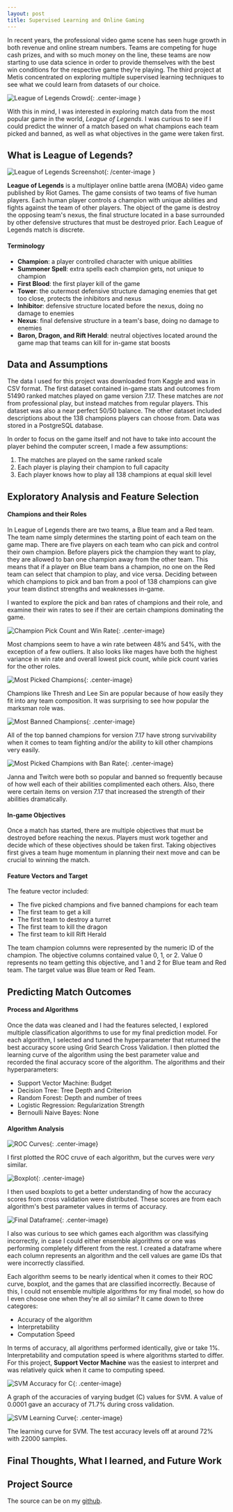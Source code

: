 ```yaml
---   
layout: post   
title: Supervised Learning and Online Gaming   
---   
```


In recent years, the professional video game scene has seen huge growth in both revenue and online stream numbers. Teams are competing for huge cash prizes, and with so much money on the line, these teams are now starting to use data science in order to provide themselves with the best win conditions for the respective game they're playing. The third project at Metis concentrated on exploring multiple supervised learning techniques to see what we could learn from datasets of our choice.  

![League of Legends Crowd](https://zachheick.github.io/images/Project_McNulty_images/lol_crowd.jpg){: .center-image }  

With this in mind, I was interested in exploring match data from the most popular game in the world, *League* *of* *Legends*. I was curious to see if I could predict the winner of a match based on what champions each team picked and banned, as well as what objectives in the game were taken first.  

## What is League of Legends?  

![League of Legends Screenshot](https://zachheick.github.io/images/Project_McNulty_images/lol_screenshot.jpg){: /center-image }  

**League of Legends** is a multiplayer online battle arena (MOBA) video game published by Riot Games. The game consists of two teams of five human players. Each human player controls a champion with unique abilities and fights against the team of other players. The object of the game is destroy the opposing team's nexus, the final structure located in a base surrounded by other defensive structures that must be destroyed prior. Each League of Legends match is discrete.  

#### Terminology  

  * **Champion**: a player controlled character with unique abilities 
  * **Summoner Spell**: extra spells each champion gets, not unique to champion
  * **First Blood**: the first player kill of the game
  * **Tower**: the outermost defensive structure damaging enemies that get too close, protects the inhibitors and nexus
  * **Inhibitor**: defensive structure located before the nexus, doing no damage to enemies
  * **Nexus**: final defensive structure in a team's base, doing no damage to enemies
  * **Baron, Dragon, and Rift Herald**: neutral objectives located around the game map that teams can kill for in-game stat boosts

## Data and Assumptions  

The data I used for this project was downloaded from Kaggle and was in CSV format. The first dataset contained in-game stats and outcomes from 51490 ranked matches played on game version 7.17. These matches are *not* from professional play, but instead matches from regular players. This dataset was also a near perfect 50/50 balance. The other dataset included descriptions about the 138 champions players can choose from. Data was stored in a PostgreSQL database.  

In order to focus on the game itself and not have to take into account the player behind the computer screen, I made a few assumptions:  

  1. The matches are played on the same ranked scale  
  2. Each player is playing their champion to full capacity
  3. Each player knows how to play all 138 champions at equal skill level  

## Exploratory Analysis and Feature Selection  

#### Champions and their Roles  

In League of Legends there are two teams, a <span class="blue">Blue team</span> and a <span class="red">Red team</span>. The team name simply determines the starting point of each team on the game map. There are five players on each team who can pick and control their own champion. Before players pick the champion they want to play, they are allowed to ban one champion away from the other team. This means that if a player on Blue team bans a champion, no one on the Red team can select that champion to play, and vice versa. Deciding between which champions to pick and ban from a pool of 138 champions can give your team distinct strengths and weaknesses in-game.

I wanted to explore the pick and ban rates of champions and their role, and examine their win rates to see if their are certain champions dominating the game.  

![Champion Pick Count and Win Rate](https://zachheick.github.io/images/Project_McNulty_images/champion_pick_count_and_win_rate.png){: .center-image}  

Most champions seem to have a win rate between 48% and 54%, with the exception of a few outliers. It also looks like mages have both the highest variance in win rate and overall lowest pick count, while pick count varies for the other roles.  

![Most Picked Champions](https://zachheick.github.io/images/Project_McNulty_images/most_picked_champions.png){: .center-image}  

Champions like Thresh and Lee Sin are popular because of how easily they fit into any team composition. It was surprising to see how popular the marksman role was.  

![Most Banned Champions](https://zachheick.github.io/images/Project_McNulty_images/most_banned_champions.png){: .center-image}  

All of the top banned champions for version 7.17 have strong survivability when it comes to team fighting and/or the ability to kill other champions very easily.

![Most Picked Champions with Ban Rate](https://zachheick.github.io/images/Project_McNulty_images/most_picked_champions_with_ban_rate.png){: .center-image}  

Janna and Twitch were both so popular and banned so frequently because of how well each of their abilities complimented each others. Also, there were certain items on version 7.17 that increased the strength of their abilities dramatically.  

#### In-game Objectives  

Once a match has started, there are multiple objectives that must be destroyed before reaching the nexus. Players must work together and decide which of these objectives should be taken first. Taking objectives first gives a team huge momentum in planning their next move and can be crucial to winning the match. 

#### Feature Vectors and Target

The feature vector included:  

  * The five picked champions and five banned champions for each team
  * The first team to get a kill  
  * The first team to destroy a turret  
  * The first team to kill the dragon  
  * The first team to kill Rift Herald  

The team champion columns were represented by the numeric ID of the champion. The objective columns contained value 0, 1, or 2. Value 0 represents no team getting this objective, and 1 and 2 for Blue team and Red team. The target value was Blue team or Red Team.  

## Predicting Match Outcomes  

#### Process and Algorithms  

Once the data was cleaned and I had the features selected, I explored multiple classification algorithms to use for my final prediction model. For each algorithm, I selected and tuned the hyperparameter that returned the best accuracy score using Grid Search Cross Validation. I then plotted the learning curve of the algorithm using the best parameter value and recorded the final accuracy score of the algorithm. The algorithms and their hyperparameters:  

  * Support Vector Machine: Budget  
  * Decision Tree: Tree Depth and Criterion
  * Random Forest: Depth and number of trees  
  * Logistic Regression: Regularization Strength  
  * Bernoulli Naive Bayes: None    

#### Algorithm Analysis  

![ROC Curves](https://zachheick.github.io/images/Project_McNulty_images/roc_curve.png){: .center-image}  

I first plotted the ROC cruve of each algorithm, but the curves were *very* similar.  

![Boxplot](https://zachheick.github.io/images/Project_McNulty_images/boxplot.png){: .center-image}  

I then used boxplots to get a better understanding of how the accuracy scores from cross validation were distributed. These scores are from each algorithm's best parameter values in terms of accuracy.    

![Final Dataframe](https://zachheick.github.io/images/Project_McNulty_images/final_dataframe.png){: .center-image}  

I also was curious to see which games each algorithm was classifying incorrectly, in case I could either ensemble algorithms or one was performing completely different from the rest. I created a dataframe where each column represents an algorithm and the cell values are game IDs that were incorrectly classified.  

Each algorithm seems to be nearly identical when it comes to their ROC curve, boxplot, and the games that are classified incorrectly. Because of this, I could not ensemble multiple algorithms for my final model, so how do I even choose one when they're all *so* similar?  It came down to three categores:  

  * Accuracy of the algorithm  
  * Interpretability  
  * Computation Speed  

In terms of accuracy, all algorithms performed identically, give or take 1%. Interpretability and computation speed is where algorithms started to differ. For this project, **Support Vector Machine** was the easiest to interpret and was relatively quick when it came to computing speed.  

![SVM Accuracy for C](https://zachheick.github.io/images/Project_McNulty_images/svm_accuracy.png){: .center-image}  

A graph of the accuracies of varying budget (C) values for SVM. A value of 0.0001 gave an accuracy of 71.7% during cross validation.  

![SVM Learning Curve](https://zachheick.github.io/images/Project_McNulty_images/svm_learning_curve.png){: .center-image}  

The learning curve for SVM. The test accuracy levels off at around 72% with 22000 samples.  

## Final Thoughts, What I learned, and Future Work  



## Project Source  

The source can be on my [github](https://github.com/ZachHeick/Project_McNulty).
